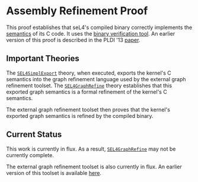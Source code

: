 # Assembly Refinement Proof

This proof establishes that seL4's compiled binary correctly implements the
[semantics](../../spec/cspec) of its C code. It uses the [binary verification
tool](../../tools/asmrefine/). An earlier version of this proof is described
in the PLDI '13 [paper][1].

## Important Theories

The [`SEL4SimplExport`](SEL4SimplExport.thy) theory, when executed, exports the 
kernel's C semantics into the graph refinement language used by the external 
graph refinement toolset. The [`SEL4GraphRefine`](SEL4GraphRefine.thy) theory 
establishes that this exported graph semantics is a formal refinement of 
the kernel's C semantics.

The external graph refinement toolset then proves that the kernel's exported
graph semantics is refined by the compiled binary.

## Current Status

This work is currently in flux. As a result, 
[`SEL4GraphRefine`](SEL4GraphRefine.thy) may not be currently complete. 

The external graph refinement toolset is also currently in flux. An earlier
version of this toolset is available [here](http://ssrg.nicta.com.au/software/TS/graph-refine/).

[1]: http://www.nicta.com.au/pub?id=6449  "Translation Validation for a Verified OS Kernel"

